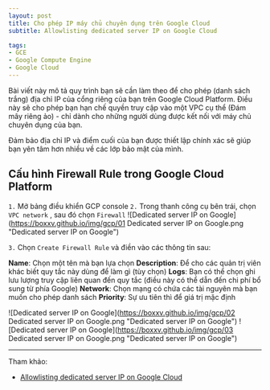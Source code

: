 ```yaml
---
layout: post
title: Cho phép IP máy chủ chuyên dụng trên Google Cloud
subtitle: Allowlisting dedicated server IP on Google Cloud

tags:
- GCE
- Google Compute Engine
- Google Cloud
---
```


Bài viết này mô tả quy trình bạn sẽ cần làm theo để cho phép (danh sách trắng) địa chỉ IP của cổng riêng của bạn trên Google Cloud Platform. Điều này sẽ cho phép bạn hạn chế quyền truy cập vào một VPC cụ thể (Đám mây riêng ảo) - chỉ dành cho những người dùng được kết nối với máy chủ chuyên dụng của bạn.

Đảm bảo địa chỉ IP và điểm cuối của bạn được thiết lập chính xác sẽ giúp bạn yên tâm hơn nhiều về các lớp bảo mật của mình.

## Cấu hình Firewall Rule trong Google Cloud Platform

`1.` Mở bảng điều khiển GCP console
`2.` Trong thanh công cụ bên trái, chọn `VPC network` , sau đó chọn `Firewall`
![Dedicated server IP on Google](https://boxxv.github.io/img/gcp/01 Dedicated server IP on Google.png "Dedicated server IP on Google")

`3.` Chọn `Create Firewall Rule` và điền vào các thông tin sau:

**Name**: Chọn một tên mà bạn lựa chọn
**Description**: Để cho các quản trị viên khác biết quy tắc này dùng để làm gì (tùy chọn)
**Logs**: Bạn có thể chọn ghi lưu lượng truy cập liên quan đến quy tắc (điều này có thể dẫn đến chi phí bổ sung từ phía Google)
**Network**: Chọn mạng có chứa các tài nguyên mà bạn muốn cho phép danh sách
**Priority**: Sự ưu tiên thì để giá trị mặc định

![Dedicated server IP on Google](https://boxxv.github.io/img/gcp/02 Dedicated server IP on Google.png "Dedicated server IP on Google")
![Dedicated server IP on Google](https://boxxv.github.io/img/gcp/03 Dedicated server IP on Google.png "Dedicated server IP on Google")





-----
Tham khảo:
- [Allowlisting dedicated server IP on Google Cloud](https://help.nordlayer.com/hc/en-us/articles/360019722838-Allowlisting-dedicated-server-IP-on-Google-Cloud)